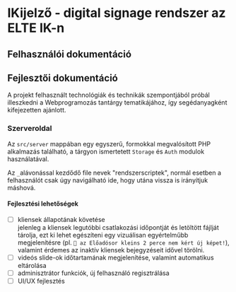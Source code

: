 # IKijelző - digital signage rendszer az ELTE IK-n
## Felhasználói dokumentáció

## Fejlesztői dokumentáció
A projekt felhasznált technológiák és technikák szempontjából próbál illeszkedni a Webprogramozás tantárgy tematikájához, így segédanyagként kifejezetten ajánlott.

### Szerveroldal
Az `src/server` mappában egy egyszerű, formokkal megvalósított PHP alkalmazás található, a tárgyon ismertetett `Storage` és `Auth` modulok használatával.

Az `_`alávonással kezdődő file nevek "rendszerscriptek", normál esetben a felhasználót csak úgy navigálható ide, hogy utána vissza is irányítjuk máshová.
#### Fejlesztési lehetőségek
- [ ] kliensek állapotának követése  
    jelenleg a kliensek legutóbbi csatlakozási időpontját és letöltött fájlját tárolja, ezt ki lehet egészíteni egy vizuálisan egyértelműbb megjelenítésre (pl. `🛑 az Előadósor kleins 2 perce nem kért új képet!`), valamint érdemes az inaktív kliensek bejegyzéseit idővel törölni.
- [ ] videós slide-ok időtartamának megjelenítése, valamint automatikus eltárolása
- [ ] adminisztrátor funkciók, új felhasználó regisztrálása
- [ ] UI/UX fejlesztés